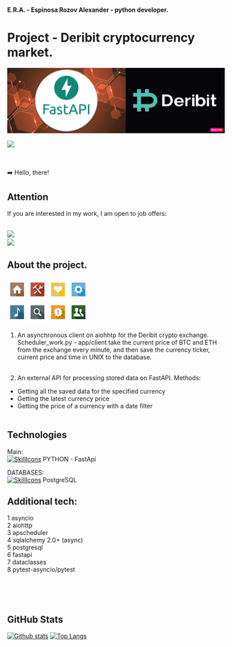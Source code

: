 
#### E.R.A. - Espinosa Rozov Alexander - python developer.
# Project - Deribit cryptocurrency market.

<img src="https://github.com/ERAalex/bitcoin_get_server/blob/main/deribit_fastapi.jpg">
<p>
  <a href="https://www.linkedin.com/in/alexander-espinosa-rozov-b3b270121/"><img src="https://img.shields.io/badge/linkedin-%230077B5.svg?&style=for-the-badge&logo=linkedin&logoColor=white"></a>
</p>
<br>
<p>➡️ Hello, there!</a></p>

## Attention 
If you are interested in my work, I am open to job offers:

<br><a href="mailto:erapyth@gmail.com"><img src="https://img.shields.io/badge/-Gmail%20contact%20me-red"></a>
<br><a href="https://t.me/espinosa_python"><img src="https://img.shields.io/badge/-Telegram-blue"></a>

## About the project.

  <a href="#" target="_blank" rel="noreferrer nofollow">
      <img src="https://github.com/ERAalex/PREVIEW_project_site_buisness_card_Maria-/blob/main/website_icons.jpg" >
    </a>

1) An asynchronous client on aiohhtp for the Deribit crypto exchange.<br/>
Scheduler_work.py - app/client take the current price of BTC and ETH from the exchange every minute, and then
save the currency ticker, current price and time in UNIX to the database.<br/><br/>

2) An external API for processing stored data on FastAPI. Methods:<br/>
- Getting all the saved data for the specified currency<br/>
- Getting the latest currency price<br/>
- Getting the price of a currency with a date filter<br/><br/>


## Technologies
Main:<br/>
[![SkillIcons](https://skillicons.dev/icons?i=python)](https://skillicons.dev) PYTHON - FastApi <br/>

DATABASES:<br/>
[![SkillIcons](https://skillicons.dev/icons?i=postgres)](https://skillicons.dev) PostgreSQL <br/>

## Additional tech:<br/>
1 asyncio<br/>
2 aiohttp<br/>
3 apscheduler<br/>
4 sqlalchemy 2.0+ (async)<br/>
5 postgresql<br/>
6 fastapi<br/>
7 dataclasses<br/>
8 pytest-asyncio/pytest<br/>

<br/>
<br/><br/>


<h2>GitHub Stats</h2>

<a href="#">![Github stats](https://github-readme-stats.vercel.app/api?username=ERAalex&theme=blueberry&count_private=true&hide_border=true&line_height=20)</a>
<a href="#">![Top Langs](https://github-readme-stats.vercel.app/api/top-langs/?username=ERAalex&layout=compact&theme=blueberry&count_private=true&hide_border=true)</a>
